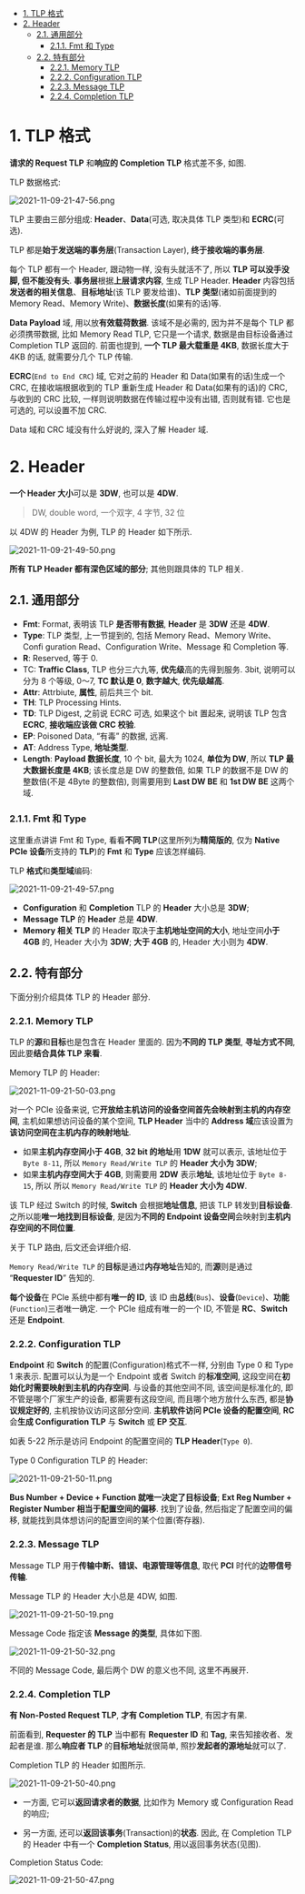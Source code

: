 
<!-- @import "[TOC]" {cmd="toc" depthFrom=1 depthTo=6 orderedList=false} -->

<!-- code_chunk_output -->

- [1. TLP 格式](#1-tlp-格式)
- [2. Header](#2-header)
  - [2.1. 通用部分](#21-通用部分)
    - [2.1.1. Fmt 和 Type](#211-fmt-和-type)
  - [2.2. 特有部分](#22-特有部分)
    - [2.2.1. Memory TLP](#221-memory-tlp)
    - [2.2.2. Configuration TLP](#222-configuration-tlp)
    - [2.2.3. Message TLP](#223-message-tlp)
    - [2.2.4. Completion TLP](#224-completion-tlp)

<!-- /code_chunk_output -->

# 1. TLP 格式

**请求的 Request TLP** 和**响应的 Completion TLP** 格式差不多, 如图.

TLP 数据格式:

![2021-11-09-21-47-56.png](./images/2021-11-09-21-47-56.png)

TLP 主要由三部分组成: **Header**、**Data**(可选, 取决具体 TLP 类型)和 **ECRC**(可选).

TLP 都是**始于发送端的事务层**(Transaction Layer), **终于接收端的事务层**.

每个 TLP 都有一个 Header, 跟动物一样, 没有头就活不了, 所以 **TLP 可以没手没脚, 但不能没有头**. **事务层**根据**上层请求内容**, 生成 TLP Header. **Header** 内容包括**发送者的相关信息**、**目标地址**(该 TLP 要发给谁)、**TLP 类型**(诸如前面提到的 Memory Read、Memory Write)、**数据长度**(如果有的话)等.

**Data Payload** 域, 用以放**有效载荷数据**. 该域不是必需的, 因为并不是每个 TLP 都必须携带数据, 比如 Memory Read TLP, 它只是一个请求, 数据是由目标设备通过 Completion TLP 返回的. 前面也提到, **一个 TLP 最大载重是 4KB**, 数据长度大于 4KB 的话, 就需要分几个 TLP 传输.

**ECRC**(`End to End CRC`) 域, 它对之前的 Header 和 Data(如果有的话)生成一个 CRC, 在接收端根据收到的 TLP 重新生成 Header 和 Data(如果有的话)的 CRC, 与收到的 CRC 比较, 一样则说明数据在传输过程中没有出错, 否则就有错. 它也是可选的, 可以设置不加 CRC.

Data 域和 CRC 域没有什么好说的, 深入了解 Header 域.

# 2. Header

**一个 Header 大小**可以是 **3DW**, 也可以是 **4DW**.

> DW, double word, 一个双字, 4 字节, 32 位

以 4DW 的 Header 为例, TLP 的 Header 如下所示.

![2021-11-09-21-49-50.png](./images/2021-11-09-21-49-50.png)

**所有 TLP Header 都有深色区域的部分**; 其他则跟具体的 TLP 相关.

## 2.1. 通用部分

* **Fmt**: Format, 表明该 TLP **是否带有数据**, **Header** 是 **3DW** 还是 **4DW**.
* **Type**: TLP 类型, 上一节提到的, 包括 Memory Read、Memory Write、Confi guration Read、Configuration Write、Message 和 Completion 等.
* **R**: Reserved, 等于 0.
* TC: **Traffic Class**, TLP 也分三六九等, **优先级**高的先得到服务. 3bit, 说明可以分为 8 个等级, 0～7, **TC 默认是 0**, **数字越大**, **优先级越高**.
* **Attr**: Attrbiute, **属性**, 前后共三个 bit.
* **TH**: TLP Processing Hints.
* **TD**: TLP Digest, 之前说 ECRC 可选, 如果这个 bit 置起来, 说明该 TLP 包含 **ECRC**, **接收端应该做 CRC 校验**.
* **EP**: Poisoned Data, “有毒” 的数据, 远离.
* **AT**: Address Type, **地址类型**.
* **Length**: **Payload 数据长度**, 10 个 bit, 最大为 1024, **单位为 DW**, 所以 **TLP 最大数据长度是 4KB**; 该长度总是 DW 的整数倍, 如果 TLP 的数据不是 DW 的整数倍(不是 4Byte 的整数倍), 则需要用到 **Last DW BE** 和 **1st DW BE** 这两个域.

### 2.1.1. Fmt 和 Type

这里重点讲讲 Fmt 和 Type, 看看**不同 TLP**(这里所列为**精简版的**, 仅为 **Native PCIe 设备**所支持的 **TLP**)的 **Fmt** 和 **Type** 应该怎样编码.

TLP **格式**和**类型域**编码:

![2021-11-09-21-49-57.png](./images/2021-11-09-21-49-57.png)

* **Configuration** 和 **Completion** TLP 的 **Header** 大小总是 **3DW**;
* **Message TLP** 的 **Header** 总是 **4DW**.
* **Memory 相关 TLP** 的 Header 取决于**主机地址空间的大小**, 地址空间**小于 4GB** 的, Header 大小为 **3DW**; **大于 4GB** 的, Header 大小则为 **4DW**.

## 2.2. 特有部分

下面分别介绍具体 TLP 的 Header 部分.

### 2.2.1. Memory TLP

TLP 的**源**和**目标**也是包含在 Header 里面的. 因为**不同的 TLP 类型**, **寻址方式不同**, 因此要**结合具体 TLP 来看**.

Memory TLP 的 Header:

![2021-11-09-21-50-03.png](./images/2021-11-09-21-50-03.png)

对一个 PCIe 设备来说, 它**开放给主机访问的设备空间首先会映射到主机的内存空间**, 主机如果想访问设备的某个空间, **TLP Header** 当中的 **Address 域**应该设置为**该访问空间在主机内存的映射地址**.

* 如果**主机内存空间小于 4GB**, **32 bit 的地址**用 **1DW** 就可以表示, 该地址位于 `Byte 8-11`, 所以 `Memory Read/Write TLP` 的 **Header 大小为 3DW**;
* 如果**主机内存空间大于 4GB**, 则需要用 **2DW** 表示**地址**, 该地址位于 `Byte 8-15`, 所以 所以 `Memory Read/Write TLP` 的 **Header 大小为 4DW**.

该 TLP 经过 Switch 的时候, **Switch** 会根据**地址信息**, 把该 TLP 转发到**目标设备**. 之所以能**唯一地找到目标设备**, 是因为**不同的 Endpoint 设备空间**会映射到**主机内存空间的不同位置**.

关于 TLP 路由, 后文还会详细介绍.

`Memory Read/Write TLP` 的**目标**是通过**内存地址**告知的, 而**源**则是通过 “**Requester ID**” 告知的.

**每个设备**在 PCIe 系统中都有**唯一的 ID**, 该 ID 由**总线**(`Bus`)、**设备**(`Device`)、**功能**(`Function`)三者唯一确定. 一个 PCIe 组成有唯一的一个 ID, 不管是 **RC**、**Switch** 还是 **Endpoint**.

### 2.2.2. Configuration TLP

**Endpoint** 和 **Switch** 的配置(Configuration)格式不一样, 分别由 Type 0 和 Type 1 来表示. 配置可以认为是一个 Endpoint 或者 Switch 的**标准空间**, 这段空间在**初始化时需要映射到主机的内存空间**. 与设备的其他空间不同, 该空间是标准化的, 即不管是哪个厂家生产的设备, 都需要有这段空间, 而且哪个地方放什么东西, 都是**协议规定好的**, 主机按协议访问这部分空间. **主机软件访问 PCIe 设备的配置空间**, **RC** 会**生成 Configuration TLP** 与 **Switch** 或 **EP 交互**.

如表 5-22 所示是访问 Endpoint 的配置空间的 **TLP Header**(`Type 0`).

Type 0 Configuration TLP 的 Header:

![2021-11-09-21-50-11.png](./images/2021-11-09-21-50-11.png)

**Bus Number + Device + Function 就唯一决定了目标设备**; **Ext Reg Number + Register Number 相当于配置空间的偏移**. 找到了设备, 然后指定了配置空间的偏移, 就能找到具体想访问的配置空间的某个位置(寄存器).

### 2.2.3. Message TLP

Message TLP 用于**传输中断、错误、电源管理等信息**, 取代 **PCI** 时代的**边带信号传输**.

Message TLP 的 Header 大小总是 4DW, 如图.

![2021-11-09-21-50-19.png](./images/2021-11-09-21-50-19.png)

Message Code 指定该 **Message 的类型**, 具体如下图.

![2021-11-09-21-50-32.png](./images/2021-11-09-21-50-32.png)

不同的 Message Code, 最后两个 DW 的意义也不同, 这里不再展开.

### 2.2.4. Completion TLP

**有 Non-Posted Request TLP**, **才有 Completion TLP**, 有因才有果.

前面看到, **Requester 的 TLP** 当中都有 **Requester ID** 和 **Tag**, 来告知接收者、发起者是谁. 那么**响应者 TLP** 的**目标地址**就很简单, 照抄**发起者的源地址**就可以了.

Completion TLP 的 Header 如图所示.

![2021-11-09-21-50-40.png](./images/2021-11-09-21-50-40.png)

* 一方面, 它可以**返回请求者的数据**, 比如作为 Memory 或 Configuration Read 的响应;

* 另一方面, 还可以**返回该事务**(Transaction)的**状态**. 因此, 在 Completion TLP 的 Header 中有一个 **Completion Status**, 用以返回事务状态(见图).

Completion Status Code:

![2021-11-09-21-50-47.png](./images/2021-11-09-21-50-47.png)
